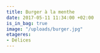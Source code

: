 ```yaml
---
title: Burger à la menthe
date: 2017-05-11 11:34:00 +02:00
is_in_bag: true
image: "/uploads/burger.jpg"
etageres:
- Délices
---
```


